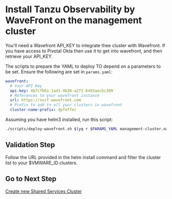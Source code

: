 # Install Tanzu Observability by WaveFront on the management cluster

You'll need a Wavefront API_KEY to integrate thee cluster with Wavefront.
If you have access to Pivotal Okta then use it to get into wavefront, and then retrieve your API_KEY.

The scripts to prepare the YAML to deploy TO depend on a parameters to be set.  Ensure the following are set in `params.yaml`:

```yaml
wavefront:
  # Your API Key
  api-key: 4b7cfb61-1ad1-4b38-a271-6493aecbc309
  # References to your wavefront instance
  url: https://surf.wavefront.com
  # Prefix to add to all your clusters in wavefront
  cluster-name-prefix: dpfeffer
```

Assuming you have helm3 installed, run this script:

```bash
./scripts/deploy-wavefront.sh $(yq r $PARAMS_YAML management-cluster.name)
```

## Validation Step

Follow the URL provided in the helm install command and filter the cluster list to your $VMWARE_ID clusters.

## Go to Next Step

[Create new Shared Services Cluster](../shared-services-cluster/01_install_tkg_ssc.md)